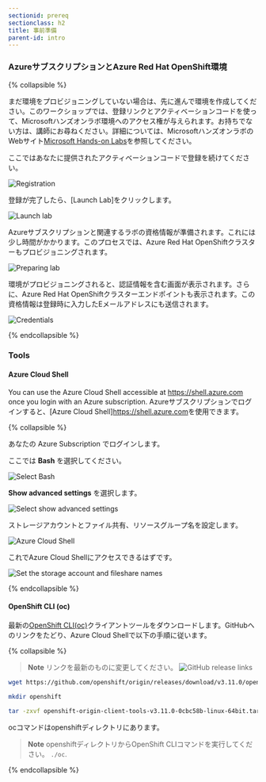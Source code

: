 ```yaml
---
sectionid: prereq
sectionclass: h2
title: 事前準備
parent-id: intro
---
```


### AzureサブスクリプションとAzure Red Hat OpenShift環境

{% collapsible %}

まだ環境をプロビジョニングしていない場合は、先に進んで環境を作成してください。このワークショップでは、登録リンクとアクティベーションコードを使って、Microsoftハンズオンラボ環境へのアクセス権が与えられます。お持ちでない方は、講師にお尋ねください。詳細については、Microsoftハンズオンラボの Webサイト[Microsoft Hands-on Labs](https://www.microsoft.com/handsonlabs/)を参照してください。

ここではあなたに提供されたアクティベーションコードで登録を続けてください。


![Registration](media/managedlab/0-registration.png)

登録が完了したら、[Launch Lab]をクリックします。

![Launch lab](media/managedlab/1-launchlab.png)

Azureサブスクリプションと関連するラボの資格情報が準備されます。これには少し時間がかかります。このプロセスでは、Azure Red Hat OpenShiftクラスターもプロビジョニングされます。

![Preparing lab](media/managedlab/2-preparinglab.png)

環境がプロビジョニングされると、認証情報を含む画面が表示されます。さらに、Azure Red Hat OpenShiftクラスターエンドポイントも表示されます。この資格情報は登録時に入力したEメールアドレスにも送信されます。

![Credentials](media/managedlab/3-credentials.png)

{% endcollapsible %}

### Tools

#### Azure Cloud Shell

You can use the Azure Cloud Shell accessible at <https://shell.azure.com> once you login with an Azure subscription.
Azureサブスクリプションでログインすると、[Azure Cloud Shell]<https://shell.azure.com>を使用できます。

{% collapsible %}

あなたの Azure Subscription でログインします。

ここでは **Bash** を選択してください。

![Select Bash](media/cloudshell/0-bash.png)

**Show advanced settings** を選択します。

![Select show advanced settings](media/cloudshell/1-mountstorage-advanced.png)


ストレージアカウントとファイル共有、リソースグループ名を設定します。

![Azure Cloud Shell](media/cloudshell/2-storageaccount-fileshare.png)

これでAzure Cloud Shellにアクセスできるはずです。

![Set the storage account and fileshare names](media/cloudshell/3-cloudshell.png)

{% endcollapsible %}

#### OpenShift CLI (oc)

最新の[OpenShift CLI(oc)](https://github.com/openshift/origin/releases/tag/v3.11.0)クライアントツールをダウンロードします。GitHubへのリンクをたどり、Azure Cloud Shellで以下の手順に従います。

{% collapsible %}

> **Note** リンクを最新のものに変更してください。 
> ![GitHub release links](media/github-oc-release.png)

```sh
wget https://github.com/openshift/origin/releases/download/v3.11.0/openshift-origin-client-tools-v3.11.0-0cbc58b-linux-64bit.tar.gz

mkdir openshift

tar -zxvf openshift-origin-client-tools-v3.11.0-0cbc58b-linux-64bit.tar.gz -C openshift --strip-components=1
```

ocコマンドはopenshiftディレクトリにあります。

> **Note** openshiftディレクトリからOpenShift CLIコマンドを実行してください。 `./oc`.

{% endcollapsible %}